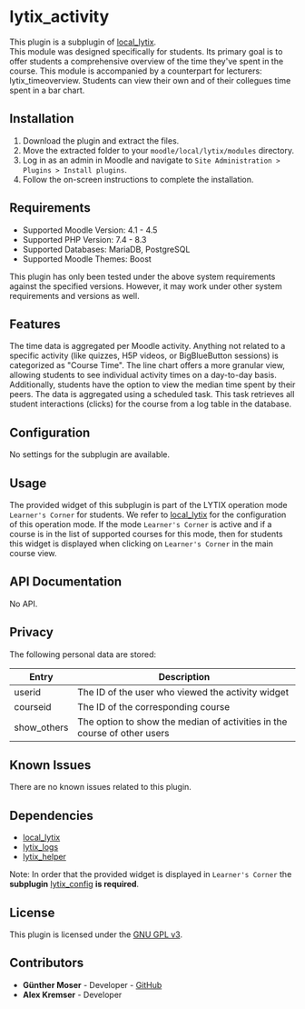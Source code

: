# lytix\_activity

This plugin is a subplugin of [local_lytix](https://github.com/llttugraz/moodle-local_lytix).  
This module was designed specifically for students. Its primary goal is to offer students a comprehensive overview of the time they've spent in the course. This module is accompanied by a counterpart for lecturers: lytix_timeoverview.
Students can view their own and of their collegues time spent in a bar chart.

## Installation

1. Download the plugin and extract the files.
2. Move the extracted folder to your `moodle/local/lytix/modules` directory.
3. Log in as an admin in Moodle and navigate to `Site Administration > Plugins > Install plugins`.
4. Follow the on-screen instructions to complete the installation.

## Requirements

- Supported Moodle Version: 4.1 - 4.5
- Supported PHP Version:    7.4 - 8.3
- Supported Databases:      MariaDB, PostgreSQL
- Supported Moodle Themes:  Boost

This plugin has only been tested under the above system requirements against the specified versions.
However, it may work under other system requirements and versions as well.

## Features

The time data is aggregated per Moodle activity. Anything not related to a specific activity (like quizzes, H5P videos, or BigBlueButton sessions) is categorized as "Course Time". The line chart offers a more granular view, allowing students to see individual activity times on a day-to-day basis. Additionally, students have the option to view the median time spent by their peers.
The data is aggregated using a scheduled task. This task retrieves all student interactions (clicks) for the course from a log table in the database.

## Configuration

No settings for the subplugin are available.


## Usage

The provided widget of this subplugin is part of the LYTIX operation mode `Learner's Corner` for students. We refer to [local_lytix](https://github.com/llttugraz/moodle-local_lytix) for the configuration of this operation mode. If the mode `Learner's Corner` is active  and if a course is in the list of supported courses for this mode, then for students this widget is displayed when clicking on `Learner's Corner` in the main course view.

## API Documentation

No API.

## Privacy

The following personal data are stored:

| Entry         | Description                                                                    |
|---------------|--------------------------------------------------------------------------------|
| userid        | The ID of the user who viewed the activity widget                              |
| courseid      | The ID of the corresponding course                                             |
| show_others   | The option to show the median of activities in the course of other users       |


## Known Issues

There are no known issues related to this plugin.


## Dependencies

- [local_lytix](https://github.com/llttugraz/moodle-local_lytix)
- [lytix_logs](https://github.com/llttugraz/moodle-lytix_logs)
- [lytix_helper](https://github.com/llttugraz/moodle-lytix_helper)

Note: In order that the provided widget is displayed in `Learner's Corner` the **subplugin** [lytix_config](https://github.com/llttugraz/moodle-lytix_config) **is required**.

## License

This plugin is licensed under the [GNU GPL v3](https://github.com/llttugraz/moodle-lytix_activity?tab=GPL-3.0-1-ov-file).

## Contributors

- **Günther Moser** - Developer - [GitHub](https://github.com/ghinta)
- **Alex Kremser** - Developer
